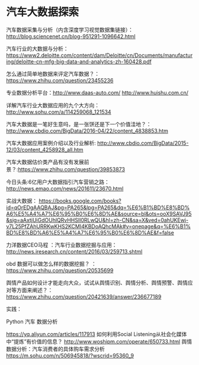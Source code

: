 # 汽车大数据探索

汽车数据采集与分析（内含深度学习视觉数据集链接）：http://blog.sciencenet.cn/blog-951291-1096642.html

汽车行业的大数据与分析：https://www2.deloitte.com/content/dam/Deloitte/cn/Documents/manufacturing/deloitte-cn-mfg-big-data-and-analytics-zh-160428.pdf

怎么通过简单地数据来评定汽车数据？：https://www.zhihu.com/question/23455236

专业数据分析平台：http://www.daas-auto.com/ http://www.huishu.com.cn/

详解汽车行业大数据应用的九个大方向：http://www.sohu.com/a/114259068_121534

汽车大数据是一笔好生意吗，是一张饼还是下一个价值洼地？：http://www.cbdio.com/BigData/2016-04/22/content_4838853.htm

汽车大数据应用案例介绍以及行业解析: http://www.cbdio.com/BigData/2015-12/03/content_4258928_all.htm

汽车大数据估价类产品有没有发展前景？:https://www.zhihu.com/question/39853873

今日头条:6亿用户大数据指引汽车营销之路：http://news.emao.com/news/201611/23670.html

实战大数据：
https://books.google.com/books?id=qOrEDgAAQBAJ&pg=PA265&lpg=PA265&dq=%E6%B1%BD%E8%BD%A6%E5%A4%A7%E6%95%B0%E6%8D%AE&source=bl&ots=ooX9SAVJ95&sig=aAxtjUiGdOUhlQRvHHSIl0RLwQU&hl=zh-CN&sa=X&ved=0ahUKEwj-v7L25PfZAhURRKwKHS2KCMI4KBDoAQhcMAk#v=onepage&q=%E6%B1%BD%E8%BD%A6%E5%A4%A7%E6%95%B0%E6%8D%AE&f=false

力洋数据CEO马程 ：汽车行业数据挖掘与应用：http://news.iresearch.cn/content/2016/03/259713.shtml

obd 数据可以做怎么样的数据挖掘？ ： https://www.zhihu.com/question/20535699

舆情产品如何设计才能走向大众，试试从舆情识别、舆情分析、舆情预警、舆情应对等方面来阐述？：https://www.zhihu.com/question/20421639/answer/236677189

实践：

Python 汽车 数据分析

https://yq.aliyun.com/articles/117913
如何利用Social Listening从社会化媒体中“提炼”有价值的信息？ http://www.woshipm.com/operate/650733.html
舆情数据分析：汽车消费者的具体购车需求分析 https://m.sohu.com/n/506945818/?wscrid=95360_9
